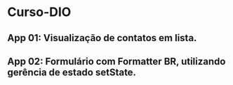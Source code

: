 # Curso-DIO

## App 01: Visualização de contatos em lista.
## App 02: Formulário com Formatter BR, utilizando gerência de estado setState.
